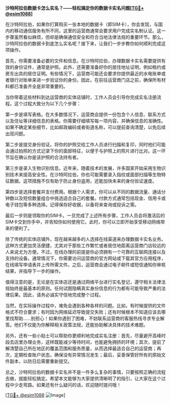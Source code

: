 **沙特阿拉伯数据卡怎么实名？——轻松搞定你的数据卡实名问题[[TG💪+ @esim1088](https://t.me/s/esim1088)]**

在沙特阿拉伯，如果你打算购买一张本地的数据卡（即SIM卡），你会发现，与国内的移动通信服务有所不同，这里的运营商通常会要求用户完成实名制认证。这一步骤虽然看似麻烦，但却是确保通信安全和符合当地法律法规的重要环节。那么，沙特阿拉伯的数据卡到底怎么实名呢？接下来，让我们一步步教你如何顺利完成这项操作。

首先，你需要准备必要的文件和信息。在沙特阿拉伯，办理数据卡实名需要提供有效的身份证件，通常是护照。此外，还需要准备好你的居住地址证明，例如租约或房东出具的居住证明。有些情况下，运营商可能还会要求你提供最近的水电账单或者银行对账单来进一步验证你的身份。因此，在前往运营商门店之前，确保所有材料都已准备齐全是非常重要的。

当你带着这些材料到达运营商的实体店铺时，工作人员会引导你完成实名注册流程。这个过程大致分为以下几个步骤：

第一步是填写表格。在大多数情况下，运营商会提供一份包含个人信息、联系方式以及住址等详细信息的表格。你需要仔细填写每一项内容，并确保信息的准确性。如果不确定某些细节，比如邮政编码或者街道名称，可以提前查询清楚，以免后续出现问题。

第二步是提交身份验证。将你的护照交给工作人员进行扫描和复印，同时他们可能会通过拍照的方式记录下你的面部特征，以便于与护照上的照片进行比对。这一环节旨在确认你是该护照的合法持有者。

第三步是录入生物识别信息。近年来，随着技术的发展，许多国家开始采用生物识别技术来提高安全性。在沙特阿拉伯，你也可能需要录入指纹或面部扫描等生物特征数据。这项措施不仅有助于防止身份盗用，还能加快未来的身份验证速度。

第四步是选择套餐并支付费用。根据个人需求，你可以从不同的数据流量、通话分钟数以及短信数量组合中挑选适合自己的套餐。付款方式通常包括现金、信用卡或电子钱包等多种选择。记得保存好收据，以备将来查询或投诉之需。

最后一步则是领取你的SIM卡。一旦完成了上述所有步骤，工作人员会将激活后的SIM卡交到你手中，并告知你如何使用它。此时，你可以立即开始享受移动网络带来的便利了。

除了传统的实体店铺外，现在越来越多的人选择在线渠道来办理数据卡实名业务。这种方式更加灵活便捷，尤其对于那些工作繁忙或者居住地距离运营商门店较远的人来说尤为方便。不过，在线办理的前提是你必须拥有一个可靠的互联网连接以及支持的设备。通常情况下，你需要访问运营商的官方网站或下载其官方应用程序，在线填写申请表并上传所需文件。之后，运营商会通过电子邮件或短信通知你审核结果，并指导下一步的操作。

值得注意的是，无论是在实体店还是通过网络平台进行实名登记，遵守相关法律法规始终是最基本的原则。任何试图隐瞒真实身份信息的行为都有可能导致严重的法律后果。因此，请务必诚实守信地完成整个过程。

当然，在实际操作过程中，难免会遇到各种各样的问题。比如，有时候提供的文件格式不符合要求；有时因为网络延迟导致提交失败；还有时候根本不知道应该去哪里找帮助……别担心！如果你遇到了困难，不妨联系运营商的客服热线寻求专业解答。他们不仅能为你解释相关政策法规，还能协助解决具体的技术难题。

另外，还有一些小贴士可以帮助你更顺利地完成实名注册：首先，尽量避开高峰时段去店里办理业务，这样既能减少等待时间，也能避免拥挤的环境；其次，提前了解清楚自己所在地区的覆盖范围和服务质量，从而选择最适合自己的运营商；再次，定期检查账户状态，确保没有异常情况发生；最后，妥善保管好所有的原始文件副本，以防日后需要重新提交。

总之，沙特阿拉伯的数据卡实名并不是一件多么复杂的事情，只要按照正确的流程去做，就能轻松搞定。希望本文能够为大家提供清晰明了的指引，让大家在这个过程中少走弯路。如果还有什么疑问的话，欢迎随时提问哦！

[[TG💪+ @esim1088](https://t.me/s/esim1088) ![Image](https://i.postimg.cc/4NQfJmqS/Snipaste-2025-05-13-00-14-12.png)]